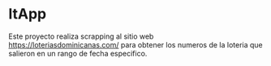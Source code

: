 # ltApp
Este proyecto realiza scrapping al sitio web https://loteriasdominicanas.com/ para obtener los numeros de la loteria que salieron en un rango de fecha especifico.
